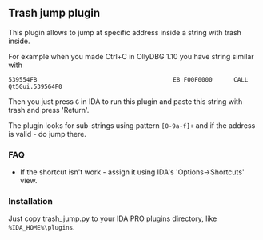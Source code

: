 ##  Trash jump plugin

This plugin allows to jump at specific address inside a string with trash inside.

For example when you made Ctrl+C in OllyDBG 1.10 you have string similar with

```
539554FB                                      E8 F00F0000      CALL Qt5Gui.539564F0
```

Then you just press ```G``` in IDA to run this plugin and paste this string with trash and press 'Return'.

The plugin looks for sub-strings using pattern ```[0-9a-f]+``` and if the address is valid - do jump there.

### FAQ

* If the shortcut isn't work - assign it using IDA's 'Options->Shortcuts' view.


### Installation

Just copy trash_jump.py to your IDA PRO plugins directory, like ```%IDA_HOME%\plugins```.